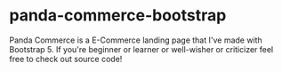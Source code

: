 # panda-commerce-bootstrap
Panda Commerce is a E-Commerce landing page that I've made with Bootstrap 5. If you're beginner  or learner or well-wisher or criticizer feel free to check out source code!
